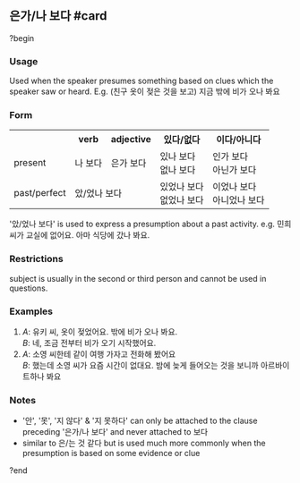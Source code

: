 ## 은가/나 보다 #card
?begin
### Usage
Used when the speaker presumes something based on clues which the speaker saw or heard.
E.g. (친구 옷이 젖은 것을 보고) 지금 밖에 비가 오나 봐요
### Form
<table>
	<tr>
		<th></th>
		<th>verb</th>
		<th>adjective</th>
		<th>있다/없다</th>
		<th>이다/아니다</th>
	</tr>
	<tr>
		<td>present</td>
		<td>나 보다</td>
		<td>은가 보다</td>
		<td>있나 보다<br>없나 보다</td>
		<td>인가 보다<br>아닌가 보다</td>
	</tr>
	<tr>
		<td>past/perfect</td>
		<td colspan="2">았/었나 보다</td>
		<td>있었나 보다<br>없었나 보다</td>
		<td>이었나 보다<br>아니었나 보다</td>
	</tr>
</table>



'았/었나 보다' is used to express a presumption about a past activity. e.g. 민희 씨가 교실에 없어요. 아마 식당에 갔나 봐요.
### Restrictions
subject is usually in the second or third person and cannot be used in questions.
### Examples
1. *A*: 유키 씨, 옷이 젖었어요. 밖에 비가 오나 봐요.<br>
   *B*: 네, 조금 전부터 비가 오기 시작했어요.
2. *A*: 소영 씨한테 같이 여행 가자고 전화해 봤어요<br>
   *B*: 했는데 소영 씨가 요즘 시간이 없대요. 밤에 늦게 들어오는 것을 보니까 아르바이트하나 봐요
### Notes
* '안', '못', '지 않다' & '지 못하다' can only be attached to the clause preceding '은가/나 보다' and never attached to 보다
* similar to 은/는 것 같다 but is used much more commonly when the presumption is based on some evidence or clue
<!--SR:!2025-12-19,74,270-->
?end